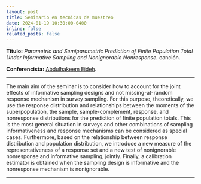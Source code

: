 ```yaml
---
layout: post
title: Seminario en tecnicas de muestreo
date: 2024-01-19 10:30:00-0400
inline: false
related_posts: false
---
```


**Titulo:** _Parametric and Semiparametric Prediction of Finite Population Total Under Informative Sampling and Nonignorable Nonresponse._ canci&oacute;n.

**Conferencista:** [Abdulhakeem Eideh](https://www.alquds.edu/en/faculty-team/abdulhakeem-eideh/).

---

The main aim of the seminar is to consider how to account for the joint effects of informative sampling designs and not missing-at-random response mechanism in survey sampling. For this purpose, theoretically, we use the response distribution and relationships between the moments of the superpopulation, the sample, sample-complement, response, and nonresponse distributions for the prediction of finite population totals. This is the most general situation in surveys and other combinations of sampling informativeness and response mechanisms can be considered as special cases. Furthermore, based on the relationship between response distribution and population distribution, we introduce a new measure of the representativeness of a response set and a new test of nonignorable nonresponse and informative sampling, jointly. Finally, a calibration estimator is obtained when the sampling design is informative and the nonresponse mechanism is nonignorable.

---
